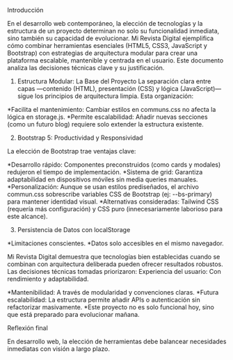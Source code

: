 Introducción

En el desarrollo web contemporáneo, la elección de tecnologías y la estructura de un proyecto determinan no solo su funcionalidad inmediata, sino también su capacidad de evolucionar. Mi Revista Digital ejemplifica cómo combinar herramientas esenciales (HTML5, CSS3, JavaScript y Bootstrap) con estrategias de arquitectura modular para crear una plataforma escalable, mantenible y centrada en el usuario. Este documento analiza las decisiones técnicas clave y su justificación.

1. Estructura Modular: La Base del Proyecto
La separación clara entre capas —contenido (HTML), presentación (CSS) y lógica (JavaScript)— sigue los principios de arquitectura limpia. Esta organización:

*Facilita el mantenimiento: Cambiar estilos en communs.css no afecta la lógica en storage.js.
*Permite escalabilidad: Añadir nuevas secciones (como un futuro blog) requiere solo extender la estructura existente.

2. Bootstrap 5: Productividad y Responsividad

La elección de Bootstrap  trae  ventajas clave:

*Desarrollo rápido: Componentes preconstruidos (como cards y modales) redujeron el tiempo de implementación.
*Sistema de grid: Garantiza adaptabilidad en dispositivos móviles sin media queries manuales.
*Personalización: Aunque se usan estilos prediseñados, el archivo commun.css sobrescribe variables CSS de Bootstrap (ej: --bs-primary) para mantener identidad visual.
*Alternativas consideradas: Tailwind CSS (requería más configuración) y CSS puro (innecesariamente laborioso para este alcance).

3. Persistencia de Datos con localStorage

*Limitaciones conscientes.
*Datos solo accesibles en el mismo navegador.


Mi Revista Digital demuestra que tecnologías bien establecidas cuando se combinan con arquitectura deliberada pueden ofrecer resultados robustos. Las decisiones técnicas tomadas priorizaron:
Experiencia del usuario: Con rendimiento y adaptabilidad.

*Mantenibilidad: A través de modularidad y convenciones claras.
*Futura escalabilidad: La estructura permite añadir APIs o autenticación sin refactorizar masivamente.
*Este proyecto no es solo funcional hoy, sino que está preparado para evolucionar mañana.

Reflexión final

En desarrollo web, la elección de herramientas debe balancear necesidades inmediatas con visión a largo plazo. 
